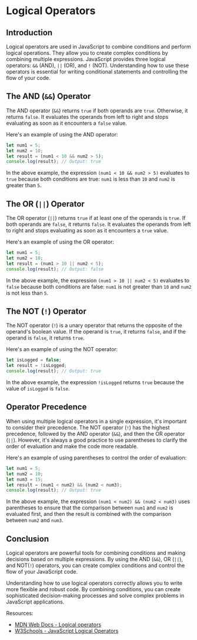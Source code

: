 # Logical Operators

## Introduction

Logical operators are used in JavaScript to combine conditions and perform logical operations. They allow you to create complex conditions by combining multiple expressions. JavaScript provides three logical operators: `&&` (AND), `||` (OR), and `!` (NOT). Understanding how to use these operators is essential for writing conditional statements and controlling the flow of your code.

## The AND (`&&`) Operator

The AND operator (`&&`) returns `true` if both operands are `true`. Otherwise, it returns `false`. It evaluates the operands from left to right and stops evaluating as soon as it encounters a `false` value.

Here's an example of using the AND operator:

```javascript
let num1 = 5;
let num2 = 10;
let result = (num1 < 10 && num2 > 5);
console.log(result); // Output: true
```

In the above example, the expression `(num1 < 10 && num2 > 5)` evaluates to `true` because both conditions are true: `num1` is less than `10` and `num2` is greater than `5`.

## The OR (`||`) Operator

The OR operator (`||`) returns `true` if at least one of the operands is `true`. If both operands are `false`, it returns `false`. It evaluates the operands from left to right and stops evaluating as soon as it encounters a `true` value.

Here's an example of using the OR operator:

```javascript
let num1 = 5;
let num2 = 10;
let result = (num1 > 10 || num2 < 5);
console.log(result); // Output: false
```

In the above example, the expression `(num1 > 10 || num2 < 5)` evaluates to `false` because both conditions are false: `num1` is not greater than `10` and `num2` is not less than `5`.

## The NOT (`!`) Operator

The NOT operator (`!`) is a unary operator that returns the opposite of the operand's boolean value. If the operand is `true`, it returns `false`, and if the operand is `false`, it returns `true`.

Here's an example of using the NOT operator:

```javascript
let isLogged = false;
let result = !isLogged;
console.log(result); // Output: true
```

In the above example, the expression `!isLogged` returns `true` because the value of `isLogged` is `false`.

## Operator Precedence

When using multiple logical operators in a single expression, it's important to consider their precedence. The NOT operator (`!`) has the highest precedence, followed by the AND operator (`&&`), and then the OR operator (`||`). However, it's always a good practice to use parentheses to clarify the order of evaluation and make the code more readable.

Here's an example of using parentheses to control the order of evaluation:

```javascript
let num1 = 5;
let num2 = 10;
let num3 = 15;
let result = (num1 < num2) && (num2 < num3);
console.log(result); // Output: true
```

In the above example, the expression `(num1 < num2) && (num2 < num3)` uses parentheses to ensure that the comparison between `num1` and `num2` is evaluated first, and then the result is combined with the comparison between `num2` and `num3`.

## Conclusion

Logical operators are powerful tools for combining conditions and making decisions based on multiple expressions. By using the AND (`&&`), OR (`||`), and NOT(`!`) operators, you can create complex conditions and control the flow of your JavaScript code.

Understanding how to use logical operators correctly allows you to write more flexible and robust code. By combining conditions, you can create sophisticated decision-making processes and solve complex problems in JavaScript applications.

Resources:
- [MDN Web Docs - Logical operators](https://developer.mozilla.org/en-US/docs/Web/JavaScript/Reference/Operators/Logical_Operators)
- [W3Schools - JavaScript Logical Operators](https://www.w3schools.com/js/js_operators.asp)